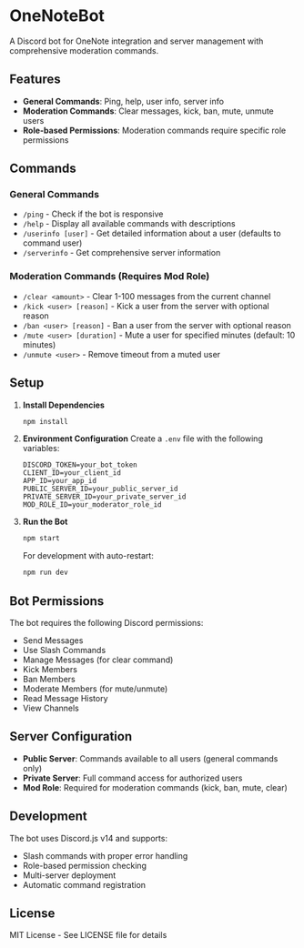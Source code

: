 # OneNoteBot

A Discord bot for OneNote integration and server management with comprehensive moderation commands.

## Features

- **General Commands**: Ping, help, user info, server info
- **Moderation Commands**: Clear messages, kick, ban, mute, unmute users
- **Role-based Permissions**: Moderation commands require specific role permissions

## Commands

### General Commands
- `/ping` - Check if the bot is responsive
- `/help` - Display all available commands with descriptions
- `/userinfo [user]` - Get detailed information about a user (defaults to command user)
- `/serverinfo` - Get comprehensive server information

### Moderation Commands (Requires Mod Role)
- `/clear <amount>` - Clear 1-100 messages from the current channel
- `/kick <user> [reason]` - Kick a user from the server with optional reason
- `/ban <user> [reason]` - Ban a user from the server with optional reason
- `/mute <user> [duration]` - Mute a user for specified minutes (default: 10 minutes)
- `/unmute <user>` - Remove timeout from a muted user

## Setup

1. **Install Dependencies**
   ```bash
   npm install
   ```

2. **Environment Configuration**
   Create a `.env` file with the following variables:
   ```
   DISCORD_TOKEN=your_bot_token
   CLIENT_ID=your_client_id
   APP_ID=your_app_id
   PUBLIC_SERVER_ID=your_public_server_id
   PRIVATE_SERVER_ID=your_private_server_id
   MOD_ROLE_ID=your_moderator_role_id
   ```

3. **Run the Bot**
   ```bash
   npm start
   ```

   For development with auto-restart:
   ```bash
   npm run dev
   ```

## Bot Permissions

The bot requires the following Discord permissions:
- Send Messages
- Use Slash Commands
- Manage Messages (for clear command)
- Kick Members
- Ban Members
- Moderate Members (for mute/unmute)
- Read Message History
- View Channels

## Server Configuration

- **Public Server**: Commands available to all users (general commands only)
- **Private Server**: Full command access for authorized users
- **Mod Role**: Required for moderation commands (kick, ban, mute, clear)

## Development

The bot uses Discord.js v14 and supports:
- Slash commands with proper error handling
- Role-based permission checking
- Multi-server deployment
- Automatic command registration

## License

MIT License - See LICENSE file for details
